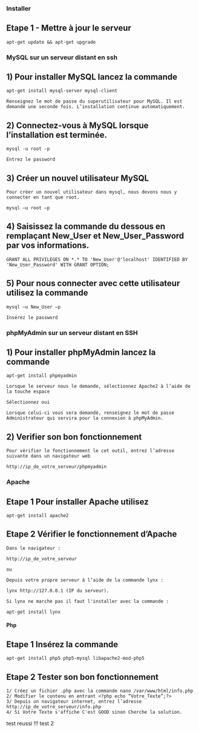 ### Installer

## Etape 1 - Mettre à jour le serveur

````
apt-get update && apt-get upgrade
````

### MySQL sur un serveur distant en ssh


## 1) Pour installer MySQL lancez la commande

````
apt-get install mysql-server mysql-client

Renseignez le mot de passe du superutilisateur pour MySQL. Il est demandé une seconde fois. L’installation continue automatiquement.
````


## 2) Connectez-vous à MySQL lorsque l’installation est terminée.

````
mysql -u root -p

Entrez le password
````


## 3) Créer un nouvel utilisateur MySQL

````
Pour créer un nouvel utilisateur dans mysql, nous devons nous y connecter en tant que root.

mysql –u root –p
````


## 4) Saisissez la commande du dessous en remplaçant New_User et New_User_Password par vos informations.

````
GRANT ALL PRIVILEGES ON *.* TO 'New_User'@'localhost' IDENTIFIED BY 'New_User_Password' WITH GRANT OPTION;
````


## 5) Pour nous connecter avec cette utilisateur utilisez la commande

````
mysql –u New_User –p

Insérez le password
````



### phpMyAdmin sur un serveur distant en SSH

## 1) Pour installer phpMyAdmin lancez la commande

````
apt-get install phpmyadmin

Lorsque le serveur nous le demande, sélectionnez Apache2 à l’aide de la touche espace

Sélectionnez oui
````

````
Lorsque celui-ci vous sera demandé, renseignez le mot de passe Administrateur qui servira pour la connexion à phpMyAdmin.
````


## 2) Verifier son bon fonctionnement

````
Pour vérifier le fonctionnement le cet outil, entrez l’adresse suivante dans un navigateur web

http://ip_de_votre_serveur/phpmyadmin
````

### Apache

## Etape 1 Pour installer Apache utilisez

````
apt-get install apache2
````


## Etape 2 Vérifier le fonctionnement d’Apache

````
Dans le navigateur :

http://ip_de_votre_serveur

ou 

Depuis votre propre serveur à l’aide de la commande lynx :

lynx http://127.0.0.1 (IP du serveur).

Si lynx ne marche pas il faut l'installer avec la commande :

apt-get install lynx

````


#### Php 

## Etape 1 Insérez la commande

````
apt-get install php5 php5-mysql libapache2-mod-php5
````

## Etape 2 Tester son bon fonctionnement 

````
1/ Créez un fichier .php avec la commande nano /var/www/html/info.php
2/ Modifier le contenu en entrant <?php echo “Votre_Texte”;?>
3/ Depuis un navigateur internet, entrez l’adresse http://ip_de_votre_serveur/info.php
4/ Si Votre Texte s'affiche C'est GOOD sinon Cherche la solution.
````

test reussi !!! 
test 2